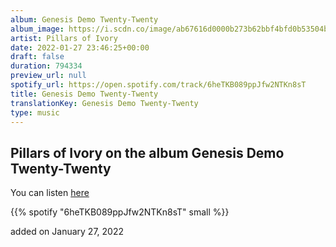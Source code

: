 ```yaml
---
album: Genesis Demo Twenty-Twenty
album_image: https://i.scdn.co/image/ab67616d0000b273b62bbf4bfd0b53504ba43dfe
artist: Pillars of Ivory
date: 2022-01-27 23:46:25+00:00
draft: false
duration: 794334
preview_url: null
spotify_url: https://open.spotify.com/track/6heTKB089ppJfw2NTKn8sT
title: Genesis Demo Twenty-Twenty
translationKey: Genesis Demo Twenty-Twenty
type: music
---
```


## Pillars of Ivory on the album Genesis Demo Twenty-Twenty

You can listen [here](https://open.spotify.com/track/6heTKB089ppJfw2NTKn8sT)

{{% spotify "6heTKB089ppJfw2NTKn8sT" small %}}

added on January 27, 2022
